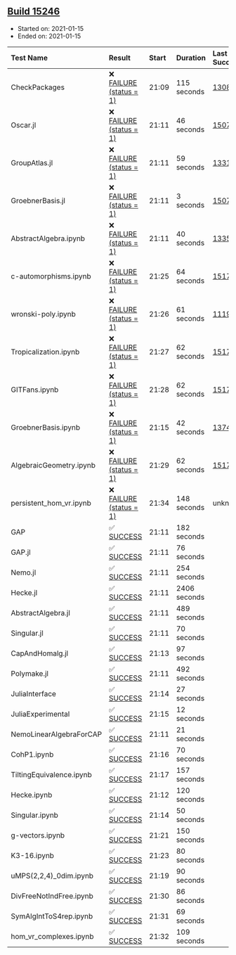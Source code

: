 ## [Build 15246](https://oscarci.mathematik.uni-kl.de/job/oscar/15246/)

* Started on: 2021-01-15
* Ended on: 2021-01-15

| Test Name    | Result | Start | Duration | Last Success | First Failure |
|:-------------|:-------|:------|:---------|:-------------|:--------------|
| CheckPackages | ❌ [FAILURE (status = 1)](https://oscarci.mathematik.uni-kl.de/job/oscar/15246/artifact/logs/build-15246/CheckPackages.log) | 21:09 | 115 seconds | [13085](https://oscarci.mathematik.uni-kl.de/job/oscar/13085/) | [13086](https://oscarci.mathematik.uni-kl.de/job/oscar/13086/) |
| Oscar.jl | ❌ [FAILURE (status = 1)](https://oscarci.mathematik.uni-kl.de/job/oscar/15246/artifact/logs/build-15246/Oscar.jl.log) | 21:11 | 46 seconds | [15079](https://oscarci.mathematik.uni-kl.de/job/oscar/15079/) | [15080](https://oscarci.mathematik.uni-kl.de/job/oscar/15080/) |
| GroupAtlas.jl | ❌ [FAILURE (status = 1)](https://oscarci.mathematik.uni-kl.de/job/oscar/15246/artifact/logs/build-15246/GroupAtlas.jl.log) | 21:11 | 59 seconds | [13311](https://oscarci.mathematik.uni-kl.de/job/oscar/13311/) | [13312](https://oscarci.mathematik.uni-kl.de/job/oscar/13312/) |
| GroebnerBasis.jl | ❌ [FAILURE (status = 1)](https://oscarci.mathematik.uni-kl.de/job/oscar/15246/artifact/logs/build-15246/GroebnerBasis.jl.log) | 21:11 | 3 seconds | [15079](https://oscarci.mathematik.uni-kl.de/job/oscar/15079/) | [15080](https://oscarci.mathematik.uni-kl.de/job/oscar/15080/) |
| AbstractAlgebra.ipynb | ❌ [FAILURE (status = 1)](https://oscarci.mathematik.uni-kl.de/job/oscar/15246/artifact/logs/build-15246/AbstractAlgebra.ipynb.log) | 21:11 | 40 seconds | [13355](https://oscarci.mathematik.uni-kl.de/job/oscar/13355/) | [13356](https://oscarci.mathematik.uni-kl.de/job/oscar/13356/) |
| c-automorphisms.ipynb | ❌ [FAILURE (status = 1)](https://oscarci.mathematik.uni-kl.de/job/oscar/15246/artifact/logs/build-15246/c-automorphisms.ipynb.log) | 21:25 | 64 seconds | [15177](https://oscarci.mathematik.uni-kl.de/job/oscar/15177/) | [15180](https://oscarci.mathematik.uni-kl.de/job/oscar/15180/) |
| wronski-poly.ipynb | ❌ [FAILURE (status = 1)](https://oscarci.mathematik.uni-kl.de/job/oscar/15246/artifact/logs/build-15246/wronski-poly.ipynb.log) | 21:26 | 61 seconds | [11192](https://oscarci.mathematik.uni-kl.de/job/oscar/11192/) | [11193](https://oscarci.mathematik.uni-kl.de/job/oscar/11193/) |
| Tropicalization.ipynb | ❌ [FAILURE (status = 1)](https://oscarci.mathematik.uni-kl.de/job/oscar/15246/artifact/logs/build-15246/Tropicalization.ipynb.log) | 21:27 | 62 seconds | [15176](https://oscarci.mathematik.uni-kl.de/job/oscar/15176/) | [15177](https://oscarci.mathematik.uni-kl.de/job/oscar/15177/) |
| GITFans.ipynb | ❌ [FAILURE (status = 1)](https://oscarci.mathematik.uni-kl.de/job/oscar/15246/artifact/logs/build-15246/GITFans.ipynb.log) | 21:28 | 62 seconds | [15177](https://oscarci.mathematik.uni-kl.de/job/oscar/15177/) | [15180](https://oscarci.mathematik.uni-kl.de/job/oscar/15180/) |
| GroebnerBasis.ipynb | ❌ [FAILURE (status = 1)](https://oscarci.mathematik.uni-kl.de/job/oscar/15246/artifact/logs/build-15246/GroebnerBasis.ipynb.log) | 21:15 | 42 seconds | [13748](https://oscarci.mathematik.uni-kl.de/job/oscar/13748/) | [13749](https://oscarci.mathematik.uni-kl.de/job/oscar/13749/) |
| AlgebraicGeometry.ipynb | ❌ [FAILURE (status = 1)](https://oscarci.mathematik.uni-kl.de/job/oscar/15246/artifact/logs/build-15246/AlgebraicGeometry.ipynb.log) | 21:29 | 62 seconds | [15177](https://oscarci.mathematik.uni-kl.de/job/oscar/15177/) | [15180](https://oscarci.mathematik.uni-kl.de/job/oscar/15180/) |
| persistent_hom_vr.ipynb | ❌ [FAILURE (status = 1)](https://oscarci.mathematik.uni-kl.de/job/oscar/15246/artifact/logs/build-15246/persistent_hom_vr.ipynb.log) | 21:34 | 148 seconds | unknown | unknown |
| GAP | ✅ [SUCCESS](https://oscarci.mathematik.uni-kl.de/job/oscar/15246/artifact/logs/build-15246/GAP.log) | 21:11 | 182 seconds |  |  |
| GAP.jl | ✅ [SUCCESS](https://oscarci.mathematik.uni-kl.de/job/oscar/15246/artifact/logs/build-15246/GAP.jl.log) | 21:11 | 76 seconds |  |  |
| Nemo.jl | ✅ [SUCCESS](https://oscarci.mathematik.uni-kl.de/job/oscar/15246/artifact/logs/build-15246/Nemo.jl.log) | 21:11 | 254 seconds |  |  |
| Hecke.jl | ✅ [SUCCESS](https://oscarci.mathematik.uni-kl.de/job/oscar/15246/artifact/logs/build-15246/Hecke.jl.log) | 21:11 | 2406 seconds |  |  |
| AbstractAlgebra.jl | ✅ [SUCCESS](https://oscarci.mathematik.uni-kl.de/job/oscar/15246/artifact/logs/build-15246/AbstractAlgebra.jl.log) | 21:11 | 489 seconds |  |  |
| Singular.jl | ✅ [SUCCESS](https://oscarci.mathematik.uni-kl.de/job/oscar/15246/artifact/logs/build-15246/Singular.jl.log) | 21:11 | 70 seconds |  |  |
| CapAndHomalg.jl | ✅ [SUCCESS](https://oscarci.mathematik.uni-kl.de/job/oscar/15246/artifact/logs/build-15246/CapAndHomalg.jl.log) | 21:13 | 97 seconds |  |  |
| Polymake.jl | ✅ [SUCCESS](https://oscarci.mathematik.uni-kl.de/job/oscar/15246/artifact/logs/build-15246/Polymake.jl.log) | 21:11 | 492 seconds |  |  |
| JuliaInterface | ✅ [SUCCESS](https://oscarci.mathematik.uni-kl.de/job/oscar/15246/artifact/logs/build-15246/JuliaInterface.log) | 21:14 | 27 seconds |  |  |
| JuliaExperimental | ✅ [SUCCESS](https://oscarci.mathematik.uni-kl.de/job/oscar/15246/artifact/logs/build-15246/JuliaExperimental.log) | 21:15 | 12 seconds |  |  |
| NemoLinearAlgebraForCAP | ✅ [SUCCESS](https://oscarci.mathematik.uni-kl.de/job/oscar/15246/artifact/logs/build-15246/NemoLinearAlgebraForCAP.log) | 21:11 | 21 seconds |  |  |
| CohP1.ipynb | ✅ [SUCCESS](https://oscarci.mathematik.uni-kl.de/job/oscar/15246/artifact/logs/build-15246/CohP1.ipynb.log) | 21:16 | 70 seconds |  |  |
| TiltingEquivalence.ipynb | ✅ [SUCCESS](https://oscarci.mathematik.uni-kl.de/job/oscar/15246/artifact/logs/build-15246/TiltingEquivalence.ipynb.log) | 21:17 | 157 seconds |  |  |
| Hecke.ipynb | ✅ [SUCCESS](https://oscarci.mathematik.uni-kl.de/job/oscar/15246/artifact/logs/build-15246/Hecke.ipynb.log) | 21:12 | 120 seconds |  |  |
| Singular.ipynb | ✅ [SUCCESS](https://oscarci.mathematik.uni-kl.de/job/oscar/15246/artifact/logs/build-15246/Singular.ipynb.log) | 21:14 | 50 seconds |  |  |
| g-vectors.ipynb | ✅ [SUCCESS](https://oscarci.mathematik.uni-kl.de/job/oscar/15246/artifact/logs/build-15246/g-vectors.ipynb.log) | 21:21 | 150 seconds |  |  |
| K3-16.ipynb | ✅ [SUCCESS](https://oscarci.mathematik.uni-kl.de/job/oscar/15246/artifact/logs/build-15246/K3-16.ipynb.log) | 21:23 | 80 seconds |  |  |
| uMPS(2,2,4)_0dim.ipynb | ✅ [SUCCESS](https://oscarci.mathematik.uni-kl.de/job/oscar/15246/artifact/logs/build-15246/uMPS-2-2-4-_0dim.ipynb.log) | 21:19 | 90 seconds |  |  |
| DivFreeNotIndFree.ipynb | ✅ [SUCCESS](https://oscarci.mathematik.uni-kl.de/job/oscar/15246/artifact/logs/build-15246/DivFreeNotIndFree.ipynb.log) | 21:30 | 86 seconds |  |  |
| SymAlgIntToS4rep.ipynb | ✅ [SUCCESS](https://oscarci.mathematik.uni-kl.de/job/oscar/15246/artifact/logs/build-15246/SymAlgIntToS4rep.ipynb.log) | 21:31 | 69 seconds |  |  |
| hom_vr_complexes.ipynb | ✅ [SUCCESS](https://oscarci.mathematik.uni-kl.de/job/oscar/15246/artifact/logs/build-15246/hom_vr_complexes.ipynb.log) | 21:32 | 109 seconds |  |  |
